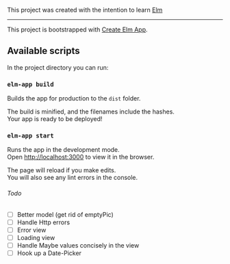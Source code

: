 This project was created with the intention to learn [Elm](http://elm-lang.org/)

-----

This project is bootstrapped with [Create Elm App](https://github.com/halfzebra/create-elm-app).

## Available scripts
In the project directory you can run:
### `elm-app build`
Builds the app for production to the `dist` folder.  

The build is minified, and the filenames include the hashes.  
Your app is ready to be deployed!

### `elm-app start`
Runs the app in the development mode.  
Open [http://localhost:3000](http://localhost:3000) to view it in the browser.

The page will reload if you make edits.  
You will also see any lint errors in the console.

###### Todo

- [ ] Better model (get rid of emptyPic)
- [ ] Handle Http errors
- [ ] Error view 
- [ ] Loading view
- [ ] Handle Maybe values concisely in the view
- [ ] Hook up a Date-Picker